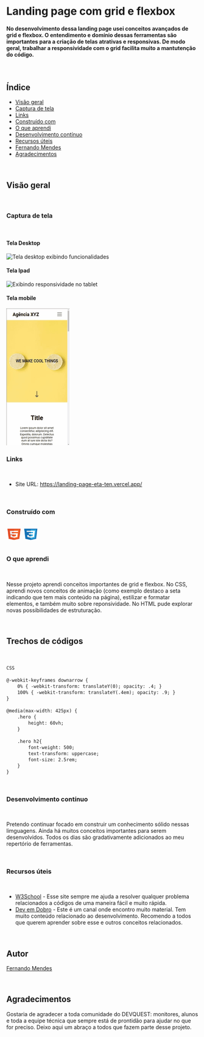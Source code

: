 
# Landing page com grid e flexbox

#### No desenvolvimento dessa landing page usei conceitos avançados de grid e flexbox. O entendimento e domínio dessas ferramentas são importantes para a criação de telas atrativas e responsivas. De modo geral, trabalhar a responsividade com o grid facilita muito a mantutenção do código.

<br>

## Índice

- [Visão geral](#visão-geral)
- [Captura de tela](#captura-de-tela)
- [Links](#links)
- [Construído com](#construído-com)
- [O que aprendi](#o-que-aprendi)
- [Desenvolvimento contínuo](#desenvolvimento-contínuo)
- [Recursos úteis](#recursos-úteis)
- [Fernando Mendes](#autor)
- [Agradecimentos](#agradecimentos)

<br>

## Visão geral

<br>

### Captura de tela

<br>

#### Tela Desktop


<img src="src/images/landing-pages-desktop.gif" alt="Tela desktop exibindo funcionalidades">

<br>

#### Tela Ipad


<img src="src/images/landing-pages-ipad.gif" alt="Exibindo responsividade no tablet">

<br>

#### Tela mobile


<img src="src/images/landing-pages-mobile.gif" alt="Exibindo responsividade no mobile">

<br>

### Links
<br>

- Site URL: https://landing-page-eta-ten.vercel.app/

 <br>

### Construído com

<div style="display: inline_block"><br>
  <img align="center" alt="HTML" height="30" width="40" src="https://raw.githubusercontent.com/devicons/devicon/master/icons/html5/html5-original.svg">
  <img align="center" alt="CSS" height="30" width="40" src="https://raw.githubusercontent.com/devicons/devicon/master/icons/css3/css3-original.svg">       
</div>
<br>

### O que aprendi

<br>

Nesse projeto aprendi conceitos importantes de grid e flexbox. No CSS, aprendi novos conceitos de animação (como exemplo destaco a seta indicando que tem mais conteúdo na página), estilizar e formatar elementos, e também muito sobre reponsividade. No HTML pude explorar novas possibilidades de estruturação. 

<br>


## Trechos de códigos

<br>

``` 
CSS

@-webkit-keyframes downarrow {
    0% { -webkit-transform: translateY(0); opacity: .4; }
    100% { -webkit-transform: translateY(.4em); opacity: .9; }
}

@media(max-width: 425px) {
    .hero {
        height: 60vh;
    }

    .hero h2{
        font-weight: 500;
        text-transform: uppercase;
        font-size: 2.5rem;
    }
}

```

<br>

### Desenvolvimento contínuo

<br>

Pretendo continuar focado em construir um conhecimento sólido nessas limguagens. Ainda há muitos conceitos importantes para serem desenvolvidos. Todos os dias são gradativamente adicionados ao meu repertório de ferramentas.

<br>

### Recursos úteis

<br>

- [W3School](https://www.w3schools.com/css/default.asp) - Esse site sempre me ajuda a resolver qualquer problema relacionados a códigos de uma maneira fácil e muito rápida.
- [Dev em Dobro](https://www.youtube.com/@DevemDobro) - Este é um canal onde encontro muito material. Tem muito conteúdo relacionado ao desenvolvimento. Recomendo a todos que querem aprender sobre esse e outros conceitos relacionados.

<br>

## Autor

[Fernando Mendes](https://www.linkedin.com/in/fernandomendesti/)

<br>

## Agradecimentos

Gostaria de agradecer a toda comunidade do DEVQUEST: monitores, alunos e toda a equipe técnica que sempre está de prontidão para ajudar no que for preciso. Deixo aqui um abraço a todos que fazem parte desse projeto. 



